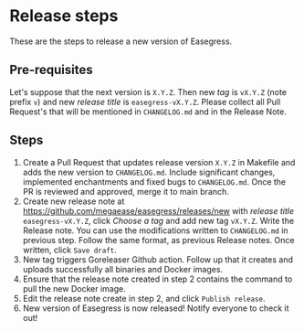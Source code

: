 # Release steps

These are the steps to release a new version of Easegress.

## Pre-requisites

Let's suppose that the next version is `X.Y.Z`. Then new *tag* is `vX.Y.Z` (note prefix `v`) and new *release title* is `easegress-vX.Y.Z`. Please collect all Pull Request's that will be mentioned in `CHANGELOG.md` and in the Release Note.

## Steps

1. Create a Pull Request that updates release version `X.Y.Z` in Makefile and adds the new version to `CHANGELOG.md`. Include significant changes, implemented enchantments and fixed bugs to `CHANGELOG.md`. Once the PR is reviewed and approved, merge it to main branch.
2. Create new release note at https://github.com/megaease/easegress/releases/new with *release title* `easegress-vX.Y.Z`, click *Choose a tag* and add new tag `vX.Y.Z`. Write the Release note. You can use the modifications written to `CHANGELOG.md` in previous step. Follow the same format, as previous Release notes. Once written, click `Save draft`. 
3. New tag triggers Goreleaser Github action. Follow up that it creates and uploads successfully all binaries and Docker images. 
4. Ensure that the release note created in step 2 contains the command to pull the new Docker image.
5. Edit the release note create in step 2, and click `Publish release`. 
6. New version of Easegress is now released! Notify everyone to check it out!
